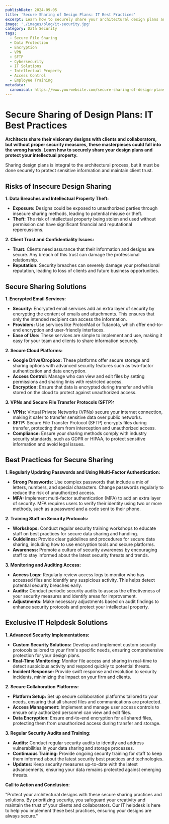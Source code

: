 ```yaml
---
publishDate: 2024-09-05  
title: 'Secure Sharing of Design Plans: IT Best Practices' 
excerpt: Learn how to securely share your architectural design plans and protect your intellectual property with these IT best practices.  
image: './images/blog/it-security.jpg' 
category: Data Security  
tags:
  - Secure File Sharing
  - Data Protection
  - Encryption
  - VPN
  - SFTP
  - Cybersecurity
  - IT Solutions
  - Intellectual Property
  - Access Control
  - Employee Training
metadata:
  canonical: https://www.yourwebsite.com/secure-sharing-of-design-plans-it-best-practices
---
```


# Secure Sharing of Design Plans: IT Best Practices

**Architects share their visionary designs with clients and collaborators, but without proper security measures, these masterpieces could fall into the wrong hands. Learn how to securely share your design plans and protect your intellectual property.**

Sharing design plans is integral to the architectural process, but it must be done securely to protect sensitive information and maintain client trust.

## Risks of Insecure Design Sharing

**1. Data Breaches and Intellectual Property Theft:**
- **Exposure:** Designs could be exposed to unauthorized parties through insecure sharing methods, leading to potential misuse or theft.
- **Theft:** The risk of intellectual property being stolen and used without permission can have significant financial and reputational repercussions.

**2. Client Trust and Confidentiality Issues:**
- **Trust:** Clients need assurance that their information and designs are secure. Any breach of this trust can damage the professional relationship.
- **Reputation:** Security breaches can severely damage your professional reputation, leading to loss of clients and future business opportunities.

## Secure Sharing Solutions

**1. Encrypted Email Services:**
- **Security:** Encrypted email services add an extra layer of security by encrypting the content of emails and attachments. This ensures that only the intended recipient can access the information.
- **Providers:** Use services like ProtonMail or Tutanota, which offer end-to-end encryption and user-friendly interfaces.
- **Ease of Use:** These services are simple to implement and use, making it easy for your team and clients to share information securely.

**2. Secure Cloud Platforms:**
- **Google Drive/Dropbox:** These platforms offer secure storage and sharing options with advanced security features such as two-factor authentication and data encryption.
- **Access Control:** Manage who can view and edit files by setting permissions and sharing links with restricted access.
- **Encryption:** Ensure that data is encrypted during transfer and while stored on the cloud to protect against unauthorized access.

**3. VPNs and Secure File Transfer Protocols (SFTP):**
- **VPNs:** Virtual Private Networks (VPNs) secure your internet connection, making it safer to transfer sensitive data over public networks.
- **SFTP:** Secure File Transfer Protocol (SFTP) encrypts files during transfer, protecting them from interception and unauthorized access.
- **Compliance:** Ensure your sharing methods comply with industry security standards, such as GDPR or HIPAA, to protect sensitive information and avoid legal issues.

## Best Practices for Secure Sharing

**1. Regularly Updating Passwords and Using Multi-Factor Authentication:**
- **Strong Passwords:** Use complex passwords that include a mix of letters, numbers, and special characters. Change passwords regularly to reduce the risk of unauthorized access.
- **MFA:** Implement multi-factor authentication (MFA) to add an extra layer of security. MFA requires users to verify their identity using two or more methods, such as a password and a code sent to their phone.

**2. Training Staff on Security Protocols:**
- **Workshops:** Conduct regular security training workshops to educate staff on best practices for secure data sharing and handling.
- **Guidelines:** Provide clear guidelines and procedures for secure data sharing, including how to use encryption tools and secure platforms.
- **Awareness:** Promote a culture of security awareness by encouraging staff to stay informed about the latest security threats and trends.

**3. Monitoring and Auditing Access:**
- **Access Logs:** Regularly review access logs to monitor who has accessed files and identify any suspicious activity. This helps detect potential security breaches early.
- **Audits:** Conduct periodic security audits to assess the effectiveness of your security measures and identify areas for improvement.
- **Adjustments:** Make necessary adjustments based on audit findings to enhance security protocols and protect your intellectual property.

## Exclusive IT Helpdesk Solutions

**1. Advanced Security Implementations:**
- **Custom Security Solutions:** Develop and implement custom security protocols tailored to your firm's specific needs, ensuring comprehensive protection for your design plans.
- **Real-Time Monitoring:** Monitor file access and sharing in real-time to detect suspicious activity and respond quickly to potential threats.
- **Incident Response:** Provide swift response and resolution to security incidents, minimizing the impact on your firm and clients.

**2. Secure Collaboration Platforms:**
- **Platform Setup:** Set up secure collaboration platforms tailored to your needs, ensuring that all shared files and communications are protected.
- **Access Management:** Implement and manage user access controls to ensure only authorized personnel can view and edit files.
- **Data Encryption:** Ensure end-to-end encryption for all shared files, protecting them from unauthorized access during transfer and storage.

**3. Regular Security Audits and Training:**
- **Audits:** Conduct regular security audits to identify and address vulnerabilities in your data sharing and storage processes.
- **Continuous Training:** Provide ongoing security training for staff to keep them informed about the latest security best practices and technologies.
- **Updates:** Keep security measures up-to-date with the latest advancements, ensuring your data remains protected against emerging threats.

**Call to Action and Conclusion:**

"Protect your architectural designs with these secure sharing practices and solutions. By prioritizing security, you safeguard your creativity and maintain the trust of your clients and collaborators. Our IT helpdesk is here to help you implement these best practices, ensuring your designs are always secure."